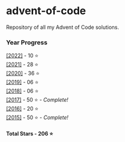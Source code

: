 # advent-of-code
 Repository of all my Advent of Code solutions.
### Year Progress
 [[2022]](2022) - 10 :star:  
 [[2021]](2021) - 28 :star:  
 [[2020]](2020) - 36 :star:  
 [[2019]](2019) - 06 :star:  
 [[2018]](2018) - 06 :star:  
 [[2017]](2017) - 50 :star: - *Complete!*  
 [[2016]](2016) - 20 :star:  
 [[2015]](2015) - 50 :star: - *Complete!*  

#### Total Stars - 206 :star:

